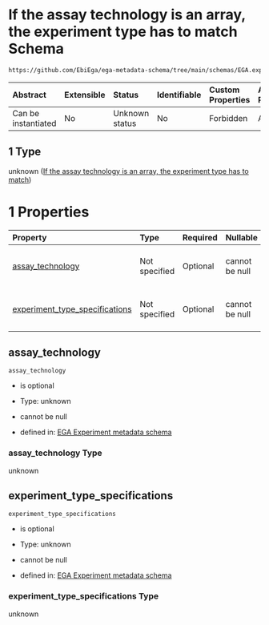 # If the assay technology is an array, the experiment type has to match Schema

```txt
https://github.com/EbiEga/ega-metadata-schema/tree/main/schemas/EGA.experiment.json#/oneOf/1
```



| Abstract            | Extensible | Status         | Identifiable | Custom Properties | Additional Properties | Access Restrictions | Defined In                                                                           |
| :------------------ | :--------- | :------------- | :----------- | :---------------- | :-------------------- | :------------------ | :----------------------------------------------------------------------------------- |
| Can be instantiated | No         | Unknown status | No           | Forbidden         | Allowed               | none                | [EGA.experiment.json\*](../../../schemas/EGA.experiment.json "open original schema") |

## 1 Type

unknown ([If the assay technology is an array, the experiment type has to match](ega-9-oneof-if-the-assay-technology-is-an-array-the-experiment-type-has-to-match.md))

# 1 Properties

| Property                                                            | Type          | Required | Nullable       | Defined by                                                                                                                                                                                                                                                                                               |
| :------------------------------------------------------------------ | :------------ | :------- | :------------- | :------------------------------------------------------------------------------------------------------------------------------------------------------------------------------------------------------------------------------------------------------------------------------------------------------- |
| [assay\_technology](#assay_technology)                              | Not specified | Optional | cannot be null | [EGA Experiment metadata schema](ega-9-oneof-if-the-assay-technology-is-an-array-the-experiment-type-has-to-match-properties-assay_technology.md "https://github.com/EbiEga/ega-metadata-schema/tree/main/schemas/EGA.experiment.json#/oneOf/1/properties/assay_technology")                             |
| [experiment\_type\_specifications](#experiment_type_specifications) | Not specified | Optional | cannot be null | [EGA Experiment metadata schema](ega-9-oneof-if-the-assay-technology-is-an-array-the-experiment-type-has-to-match-properties-experiment_type_specifications.md "https://github.com/EbiEga/ega-metadata-schema/tree/main/schemas/EGA.experiment.json#/oneOf/1/properties/experiment_type_specifications") |

## assay\_technology



`assay_technology`

*   is optional

*   Type: unknown

*   cannot be null

*   defined in: [EGA Experiment metadata schema](ega-9-oneof-if-the-assay-technology-is-an-array-the-experiment-type-has-to-match-properties-assay_technology.md "https://github.com/EbiEga/ega-metadata-schema/tree/main/schemas/EGA.experiment.json#/oneOf/1/properties/assay_technology")

### assay\_technology Type

unknown

## experiment\_type\_specifications



`experiment_type_specifications`

*   is optional

*   Type: unknown

*   cannot be null

*   defined in: [EGA Experiment metadata schema](ega-9-oneof-if-the-assay-technology-is-an-array-the-experiment-type-has-to-match-properties-experiment_type_specifications.md "https://github.com/EbiEga/ega-metadata-schema/tree/main/schemas/EGA.experiment.json#/oneOf/1/properties/experiment_type_specifications")

### experiment\_type\_specifications Type

unknown
